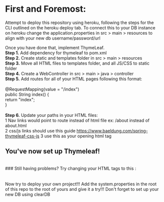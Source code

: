 # First and Foremost:<br>
Attempt to deploy this repository using heroku, following the steps for the CLI outlined on the heroku deploy tab. To connect this to your DB instance on heroku change the application.properties in src > main > resources to align with your new db username/password/url

Once you have done that, implement ThymeLeaf.<br>
**Step 1.** Add dependency for thymeleaf to pom.xml <br>
**Step 2.** Create static and templates folder in src > main > resources <br>
**Step 3.** Move all HTML files to templates folder, and all JS/CSS to static folder <br>
**Step 4.** Create a WebController in src > main > java > controller <br>
**Step 5.** Add routes for all of your HTML pages following this format: <br>
<br> 
@RequestMapping(value = "/index") <br>
public String index() { <br>
return "index";<br>
}<br>
<br>
**Step 6.** Update your paths in your HTML files:<br>
    1 Nav links would point to route instead of html file ex: /about instead of about.html<br>
    2 css/js links should use this guide https://www.baeldung.com/spring-thymeleaf-css-js
    3 use this <html xmlns:th="http://www.thymeleaf.org"> as your opening html tag
<br>
## You've now set up Thymeleaf!<br>
<br>
### Still having problems? Try changing your HTML tags to this : <html xmlns:th="http://www.w3.org/1999/xhtml"><br>
<br>
<br>
Now try to deploy your own project!!! Add the system.properties in the root of this repo to the root of yours and give it a try!!! Don't forget to set up your new DB using clearDB

